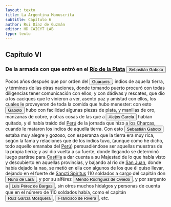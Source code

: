 ```yaml
---
layout: texto
title: La Argentina Manuscrita
subtitle: Capítulo 6
author: Rui Díaz de Guzmán
editor: HD CAICYT LAB
type: texto
---
```


## Capítulo VI
### De la armada con que entró en el <a href="https://recogito.pelagios.org/document/wzqxhk0h3vpikm/part/1/edit#11e4ecae-c375-4578-b1fc-91356ca3cc85" target="_blank">Río de la Plata</a> <button class="balloon" data-balloon-pos="up" data-balloon-length="large" data-balloon="person">Sebastián Gaboto</button>


Pocos años después que por orden del <button class="balloon" data-balloon-pos="up" data-balloon-length="large" data-balloon="Aborigine,Native people">Guaranís</button>, indios de aquella tierra, y términos de las otras naciones, donde tomando puerto procuró con todas diligencias tener comunicación con ellos; y con dádivas y rescates, que dio a los caciques que le vinieron a ver, asentó paz y amistad con ellos, los cuales le proveyeron de toda la comida que hubo menester: con esto <button class="balloon" data-balloon-pos="up" data-balloon-length="large" data-balloon="person">Gaboto</button> <rs xml:id="recogito-f1b093f4-27f8-4f8c-89d0-4af374cc9854" type="event">hubo</rs> con facilidad algunas piezas de plata, y manillas de oro, manzanas de cobre, y otras cosas de las que a <button class="balloon" data-balloon-pos="up" data-balloon-length="large" data-balloon="person">Alejos García</button> habían quitado, y él había traído del <a href="https://recogito.pelagios.org/document/wzqxhk0h3vpikm/part/1/edit#954839f5-da4b-4bd6-a23c-87e25b828c2c" target="_blank">Perú</a> de la jornada que hizo a los Charcas, cuando le mataron los indios de aquella tierra. Con esto <button class="balloon" data-balloon-pos="up" data-balloon-length="large" data-balloon="person">Sebastián Gaboto</button> estaba muy alegre y gozoso, con esperanza que la tierra era muy rica, según la fama y relaciones que de los indios tuvo, (aunque como he dicho, todo aquello emanaba del <a href="https://recogito.pelagios.org/document/wzqxhk0h3vpikm/part/1/edit#c9c6ad77-3579-416a-ad3e-0afd9accf80a" target="_blank">Perú</a>) persuadiéndose ser aquellas muestras de la propia tierra; y así dio vuelta a su fuerte, donde llegando se determinó luego partirse para <a href="https://recogito.pelagios.org/document/wzqxhk0h3vpikm/part/1/edit#edd610d3-ec6a-495a-bc56-88e27c9533be" target="_blank">Castilla</a> a dar cuenta a su Majestad de lo que había visto y descubierto en aquellas provincias, y bajando al río de <a href="https://recogito.pelagios.org/document/wzqxhk0h3vpikm/part/1/edit#4114f9e9-4b6c-4abe-aaa7-25f2d4eedb80" target="_blank">San Juan</a>, donde había dejado la nao, se metió en ella con algunos de los que él quiso llevar, <rs xml:id="recogito-f38d5361-d3d7-4a6b-88e1-66f63a2e11d6" type="event">dejando</rs> en el fuerte de <a href="https://recogito.pelagios.org/document/wzqxhk0h3vpikm/part/1/edit#7f8dc0bd-5ff8-4f7b-9e06-62df18e1c7c3" target="_blank">Sancti Spiritus</a> 110 soldados a cargo del capitán don <button class="balloon" data-balloon-pos="up" data-balloon-length="large" data-balloon="person">Nuño de Lara</button>, y por su alférez <button class="balloon" data-balloon-pos="up" data-balloon-length="large" data-balloon="person">Mendo Rodríguez de Oviedo</button>, y por sargento a <button class="balloon" data-balloon-pos="up" data-balloon-length="large" data-balloon="person">Luis Pérez de Bargas</button>, sin otros muchos hidalgos y personas de cuenta que en el número de 110 soldados había, como el capitán <button class="balloon" data-balloon-pos="up" data-balloon-length="large" data-balloon="person">Ruiz García Mosquera</button>, <button class="balloon" data-balloon-pos="up" data-balloon-length="large" data-balloon="person">Francisco de Rivera</button>, etc.